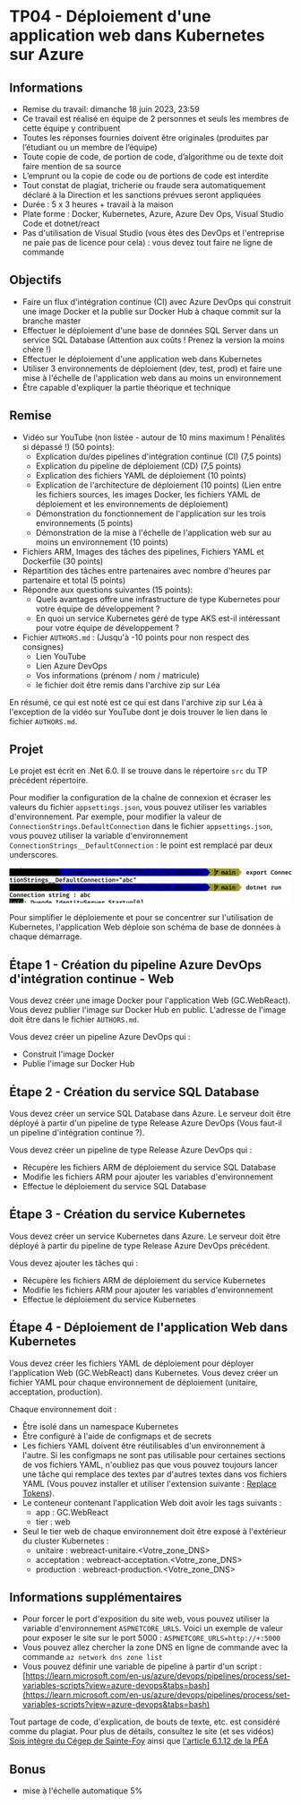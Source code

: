 # TP04 - Déploiement d'une application web dans Kubernetes sur Azure

## Informations

- Remise du travail: dimanche 18 juin 2023, 23:59
- Ce travail est réalisé en équipe de 2 personnes et seuls les membres de cette équipe y contribuent
- Toutes les réponses fournies doivent être originales (produites par l’étudiant ou un membre de l’équipe)
- Toute copie de code, de portion de code, d’algorithme ou de texte doit faire mention de sa source
- L’emprunt ou la copie de code ou de portions de code est interdite
- Tout constat de plagiat, tricherie ou fraude sera automatiquement déclaré à la Direction et les sanctions prévues seront appliquées
- Durée : 5 x 3 heures + travail à la maison
- Plate forme : Docker, Kubernetes, Azure, Azure Dev Ops, Visual Studio Code et dotnet/react
- Pas d'utilisation de Visual Studio (vous êtes des DevOps et l'entreprise ne paie pas de licence pour cela) : vous devez tout faire ne ligne de commande

## Objectifs

- Faire un flux d'intégration continue (CI) avec Azure DevOps qui construit une image Docker et la publie sur Docker Hub à chaque commit sur la branche master
- Effectuer le déploiement d'une base de données SQL Server dans un service SQL Database (Attention aux coûts ! Prenez la version la moins chère !)
- Effectuer le déploiement d'une application web dans Kubernetes
- Utiliser 3 environnements de déploiement (dev, test, prod) et faire une mise à l'échelle de l'application web dans au moins un environnement
- Être capable d'expliquer la partie théorique et technique

## Remise

- Vidéo sur YouTube (non listée - autour de 10 mins maximum ! Pénalités si dépassé !) (50 points):
  - Explication du/des pipelines d'intégration continue (CI) (7,5 points)
  - Explication du pipeline de déploiement (CD) (7,5 points)
  - Explication des fichiers YAML de déploiement (10 points)
  - Explication de l'architecture de déploiement (10 points) (Lien entre les fichiers sources, les images Docker, les fichiers YAML de déploiement et les environnements de déploiement)
  - Démonstration du fonctionnement de l'application sur les trois environnements (5 points)
  - Démonstration de la mise à l'échelle de l'application web sur au moins un environnement (10 points)
- Fichiers ARM, Images des tâches des pipelines, Fichiers YAML et Dockerfile (30 points)
- Répartition des tâches entre partenaires avec nombre d'heures par partenaire et total (5 points)
- Répondre aux questions suivantes (15 points):
  - Quels avantages offre une infrastructure de type Kubernetes pour votre équipe de développement ?
  - En quoi un service Kubernetes géré de type AKS est-il intéressant pour votre équipe de développement ?
- Fichier `AUTHORS.md` : (Jusqu'à -10 points pour non respect des consignes)
  - Lien YouTube
  - Lien Azure DevOps
  - Vos informations (prénom / nom / matricule)
  - le fichier doit être remis dans l'archive zip sur Léa

En résumé, ce qui est noté est ce qui est dans l'archive zip sur Léa à l'exception de la vidéo sur YouTube dont je dois trouver le lien dans le fichier `AUTHORS.md`.

## Projet

Le projet est écrit en .Net 6.0. Il se trouve dans le répertoire ```src``` du TP précédent répertoire.

Pour modifier la configuration de la chaîne de connexion et écraser les valeurs du fichier `appsettings.json`, vous pouvez utiliser les variables d'environnement. Par exemple, pour modifier la valeur de `ConnectionStrings.DefaultConnection` dans le fichier `appsettings.json`, vous pouvez utiliser la variable d'environnement `ConnectionStrings__DefaultConnection` : le point est remplacé par deux underscores.

![Modification de la chaîne de connexion](img/exemple_connectionString.png)

Pour simplifier le déploiemente et pour se concentrer sur l'utilisation de Kubernetes, l'application Web déploie son schéma de base de données à chaque démarrage.

## Étape 1 - Création du pipeline Azure DevOps d'intégration continue - Web

Vous devez créer une image Docker pour l'application Web (GC.WebReact). Vous devez publier l'image sur Docker Hub en public. L'adresse de l'image doit être dans le fichier `AUTHORS.md`.

Vous devez créer un pipeline Azure DevOps qui :

- Construit l'image Docker
- Publie l'image sur Docker Hub

## Étape 2 - Création du service SQL Database

Vous devez créer un service SQL Database dans Azure. Le serveur doit être déployé à partir d'un pipeline de type Release Azure DevOps (Vous faut-il un pipeline d'intégration continue ?).

Vous devez créer un pipeline de type Release Azure DevOps qui :

- Récupère les fichiers ARM de déploiement du service SQL Database
- Modifie les fichiers ARM pour ajouter les variables d'environnement
- Effectue le déploiement du service SQL Database

## Étape 3 - Création du service Kubernetes

Vous devez créer un service Kubernetes dans Azure. Le serveur doit être déployé à partir du pipeline de type Release Azure DevOps précédent.

Vous devez ajouter les tâches qui :

- Récupère les fichiers ARM de déploiement du service Kubernetes
- Modifie les fichiers ARM pour ajouter les variables d'environnement
- Effectue le déploiement du service Kubernetes

## Étape 4 - Déploiement de l'application Web dans Kubernetes

Vous devez créer les fichiers YAML de déploiement pour déployer l'application Web (GC.WebReact) dans Kubernetes. Vous devez créer un fichier YAML pour chaque environnement de déploiement (unitaire, acceptation, production).

Chaque environnement doit :

- Être isolé dans un namespace Kubernetes
- Être configuré à l'aide de configmaps et de secrets
- Les fichiers YAML doivent être réutilisables d'un environnement à l'autre. Si les configmaps ne sont pas utilisable pour certaines sections de vos fichiers YAML, n'oubliez pas que vous pouvez toujours lancer une tâche qui remplace des textes par d'autres textes dans vos fichiers YAML (Vous pouvez installer et utiliser l'extension suivante : [Replace Tokens](https://marketplace.visualstudio.com/items?itemName=qetza.replacetokens)).
- Le conteneur contenant l'application Web doit avoir les tags suivants :
  - app : GC.WebReact
  - tier : web
- Seul le tier web de chaque environnement doit être exposé à l'extérieur du cluster Kubernetes :
  - unitaire : webreact-unitaire.<Votre_zone_DNS>
  - acceptation : webreact-acceptation.<Votre_zone_DNS>
  - production : webreact-production.<Votre_zone_DNS>
  
## Informations supplémentaires
  
- Pour forcer le port d'exposition du site web, vous pouvez utiliser la variable d'environnement `ASPNETCORE_URLS`. Voici un exemple de valeur pour exposer le site sur le port 5000 : `ASPNETCORE_URLS=http://+:5000`
- Vous pouvez allez chercher la zone DNS en ligne de commande avec la commande `az network dns zone list`
- Vous pouvez définir une variable de pipeline à partir d'un script : [https://learn.microsoft.com/en-us/azure/devops/pipelines/process/set-variables-scripts?view=azure-devops&tabs=bash](https://learn.microsoft.com/en-us/azure/devops/pipelines/process/set-variables-scripts?view=azure-devops&tabs=bash)

Tout partage de code, d'explication, de bouts de texte, etc. est considéré comme du plagiat. Pour plus de détails, consultez le site (et ses vidéos) [Sois intègre du Cégep de Sainte-Foy](http://csfoy.ca/soisintegre) ainsi que [l'article 6.1.12 de la PÉA](https://www.csfoy.ca/fileadmin/documents/notre_cegep/politiques_et_reglements/5.9_PolitiqueEvaluationApprentissages_2019.pdf)

## Bonus

- mise à l'échelle automatique 5%
